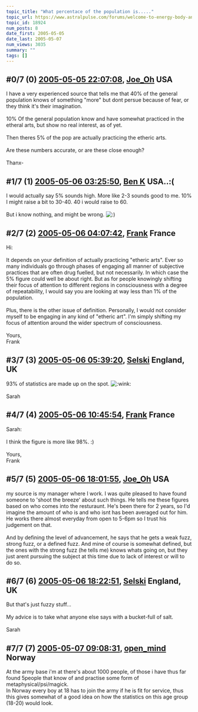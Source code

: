 ```yaml
---
topic_title: "What percentace of the population is....."
topic_url: https://www.astralpulse.com/forums/welcome-to-energy-body-and-the-chakras/what-percentace-of-the-population-is
topic_id: 18924
num_posts: 8
date_first: 2005-05-05
date_last: 2005-05-07
num_views: 3035
summary: ""
tags: []
---
```


## \#0/7 (0) [2005-05-05 22:07:08](https://www.astralpulse.com/forums/index.php?msg=163380), [Joe_Oh](https://www.astralpulse.com/forums/profile/?u=6947) USA ##
<section>
I have a very experienced source that tells me that 40% of the general population knows of something "more" but dont persue because of fear, or they think it's their imagination.
<br>
<br>
10% Of the general population know and have somewhat practiced in the etheral arts, but show no real interest, as of yet.
<br>
<br>
Then theres 5% of the pop are actually practicing the etheric arts.
<br>
<br>
Are these numbers accurate, or are these close enough?
<br>
<br>
Thanx-
</section>

## \#1/7 (1) [2005-05-06 03:25:50](https://www.astralpulse.com/forums/index.php?msg=163402), [Ben K](https://www.astralpulse.com/forums/profile/?u=8796) USA..:( ##
<section>
I would actually say 5% sounds high. More like 2-3 sounds good to me. 10% I might raise a bit to 30-40. 40 i would raise to 60.
<br>
<br>
But i know nothing, and might be wrong.
<img alt=":)" class="smiley" src="https://www.astralpulse.com/forums/Smileys/fugue/smiley.png" title="Smiley"/>
</section>

## \#2/7 (2) [2005-05-06 04:07:42](https://www.astralpulse.com/forums/index.php?msg=163406), [Frank](https://www.astralpulse.com/forums/profile/?u=359) France ##
<section>
Hi:
<br>
<br>
It depends on your definition of actually practicing "etheric arts". Ever so many individuals go through phases of engaging all manner of subjective practices that are often drug fuelled, but not necessarily. In which case the 5% figure could well be about right. But as for people knowingly shifting their focus of attention to different regions in consciousness with a degree of repeatability, I would say you are looking at way less than 1% of the population.
<br>
<br>
Plus, there is the other issue of definition. Personally, I would not consider myself to be engaging in any kind of "etheric art". I'm simply shifting my focus of attention around the wider spectrum of consciousness.
<br>
<br>
Yours,
<br>
Frank
</section>

## \#3/7 (3) [2005-05-06 05:39:20](https://www.astralpulse.com/forums/index.php?msg=163410), [Selski](https://www.astralpulse.com/forums/profile/?u=6012) England, UK ##
<section>
93% of statistics are made up on the spot.
<img alt=":wink:" class="smiley" src="https://www.astralpulse.com/forums/Smileys/fugue/wink.png" title="Wink"/>
<br>
<br>
Sarah
</section>

## \#4/7 (4) [2005-05-06 10:45:54](https://www.astralpulse.com/forums/index.php?msg=163417), [Frank](https://www.astralpulse.com/forums/profile/?u=359) France ##
<section>
Sarah:
<br>
<br>
I think the figure is more like 98%. :)
<br>
<br>
Yours,
<br>
Frank
</section>

## \#5/7 (5) [2005-05-06 18:01:55](https://www.astralpulse.com/forums/index.php?msg=163450), [Joe_Oh](https://www.astralpulse.com/forums/profile/?u=6947) USA ##
<section>
my source is my manager where I work. I was quite pleased to have found someone to 'shoot the breeze' about such things. He tells me these figures based on who comes into the resturaunt. He's been there for 2 years, so I'd imagine the amount of who is and who isnt has been averaged out for him. He works there almost everyday from open to 5-6pm so I trust his judgement on that.
<br>
<br>
And by defining the level of advancement, he says that he gets a weak fuzz, strong fuzz, or a defined fuzz. And mine of course is somewhat defined, but the ones with the strong fuzz (he tells me) knows whats going on, but they just arent pursuing the subject at this time due to lack of interest or will to do so.
</section>

## \#6/7 (6) [2005-05-06 18:22:51](https://www.astralpulse.com/forums/index.php?msg=163453), [Selski](https://www.astralpulse.com/forums/profile/?u=6012) England, UK ##
<section>
But that's just fuzzy stuff...
<br>
<br>
My advice is to take what anyone else says with a bucket-full of salt.
<br>
<br>
Sarah
</section>

## \#7/7 (7) [2005-05-07 09:08:31](https://www.astralpulse.com/forums/index.php?msg=163496), [open_mind](https://www.astralpulse.com/forums/profile/?u=6406) Norway ##
<section>
At the army base i'm at there's about 1000 people, of those i have thus far found 5people that know of and practise some form of metaphysical/psi/magick.
<br>
In Norway every boy at 18 has to join the army if he is fit for service, thus this gives somewhat of a good idea on how the statistics on this age group (18-20) would look.
</section>